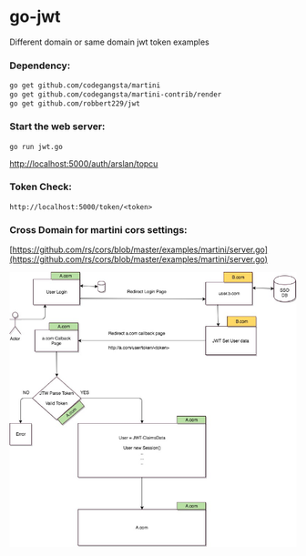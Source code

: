 # go-jwt

Different domain or same domain jwt token examples

### Dependency:
    go get github.com/codegangsta/martini
    go get github.com/codegangsta/martini-contrib/render
    go get github.com/robbert229/jwt

### Start the web server:

    go run jwt.go



[http://localhost:5000/auth/arslan/topcu](http://localhost:5000/auth/arslan/topcu)


### Token Check:

    http://localhost:5000/token/<token>

### Cross Domain for martini cors settings:
    
[https://github.com/rs/cors/blob/master/examples/martini/server.go](https://github.com/rs/cors/blob/master/examples/martini/server.go)


![Screenshot](single-sign-on.jpg)
